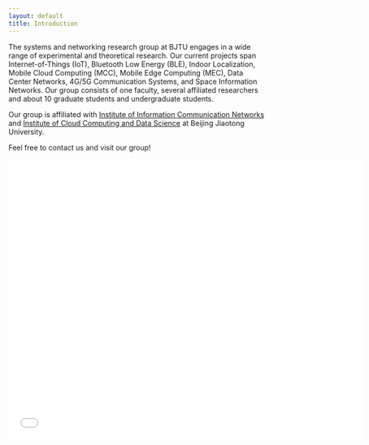 ```yaml
---
layout: default
title: Introduction
---
```


The systems and networking research group at BJTU engages in a wide range of experimental and theoretical research. Our current projects span Internet-of-Things (IoT), Bluetooth Low Energy (BLE), Indoor Localization, Mobile Cloud Computing (MCC), Mobile Edge Computing (MEC), Data Center Networks, 4G/5G Communication Systems, and Space Information Networks. Our group consists of one faculty, several affiliated researchers and about 10 graduate students and undergraduate students.

Our group is affiliated with [Institute of Information Communication Networks](http://icn.bjtu.edu.cn) and [Institute of Cloud Computing and Data Science](http://ccd.bjtu.edu.cn) at Beijing Jiaotong University.

Feel free to contact us and visit our group!

<iframe src="map.html" width="697" height="550" frameborder="0" scrolling="no"></iframe>
